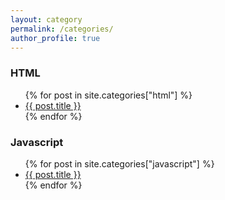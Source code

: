 ```yaml
---
layout: category
permalink: /categories/
author_profile: true
---
```

<h3>HTML</h3>
<ul class="posts-list">
    {% for post in site.categories["html"] %}
    <li class="posts-list__item">
        <a href="{{ site.baseurl}}{{ post.url }} " class="posts-list__menu-title">
            {{ post.title }}
        </a>
    </li>
    {% endfor %}
</ul>

<h3>Javascript</h3>
<ul class="posts-list">
    {% for post in site.categories["javascript"] %}
    <li class="posts-list__item">
        <a href="{{ site.baseurl}}{{ post.url }} " class="posts-list__menu-title">
            {{ post.title }}
        </a>
    </li>
    {% endfor %}
</ul> 